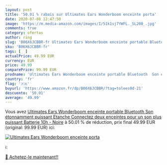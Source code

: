 ```yaml
---
layout: post
title: '50.01 % rabais sur Ultimates Ears Wonderboom enceinte porta'
date: 2020-07-08 12:47:50
image: 'https://m.media-amazon.com/images/I/51k1sj7YWFL._SL200_.jpg'
comments: true
category: ofertas
author: ring
slug: 'B06X6JCBBR-fr Ultimates Ears Wonderboom enceinte portable Bluetooth Son...'
sku: 'B06X6JCBBR-fr'
tags: [  ]
actualPrice: 49.99 EUR
currency: EUR
price: 49.99
comparePrice: 99.99 EUR
prodname: 'Ultimates Ears Wonderboom enceinte portable Bluetooth  Son étonnamment puissant  Etanche  Connectez deux enceintes pour un son plus puissant  Batterie 10h - Noire'
country: 'fr'
flag: '🇫🇷'
buyurl: 'https://www.amazon.fr/dp/B06X6JCBBR/?tag=tolees0d-21'
descuento: '50.01'
average: '49.99'
---
```


Vous avez [Ultimates Ears Wonderboom enceinte portable Bluetooth  Son étonnamment puissant  Etanche  Connectez deux enceintes pour un son plus puissant  Batterie 10h - Noire](https://www.amazon.fr/dp/B06X6JCBBR/?tag=tolees0d-21)  à  50.01 % de réduction, prix final  49.99 EUR (original: 99.99 EUR) ici:

[![Ultimates Ears Wonderboom enceinte porta](https://m.media-amazon.com/images/I/51k1sj7YWFL._SL200_.jpg)](https://www.amazon.fr/dp/B06X6JCBBR/?tag=tolees0d-21)

ℹ️:


[🛒 Achetez-le maintenant!!](https://www.amazon.fr/dp/B06X6JCBBR/?tag=tolees0d-21)
